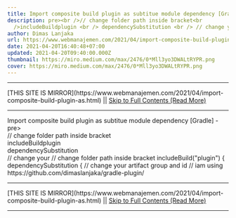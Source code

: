 ```yaml
---
title: Import composite build plugin as subtitue module dependency [Gradle]
description: pre><br />// change folder path inside bracket<br
  />includeBuildplugin <br /> dependencySubstitution <br /> // change your
author: Dimas Lanjaka
url: https://www.webmanajemen.com/2021/04/import-composite-build-plugin-as.html
date: 2021-04-20T16:40:48+07:00
updated: 2021-04-20T09:40:00.000Z
thumbnail: https://miro.medium.com/max/2476/0*Mll3yo3DWALtRYPR.png
cover: https://miro.medium.com/max/2476/0*Mll3yo3DWALtRYPR.png
---
```


<hr/> [THIS SITE IS MIRROR](https://www.webmanajemen.com/2021/04/import-composite-build-plugin-as.html) || <a href="https://www.webmanajemen.com/2021/04/import-composite-build-plugin-as.html" rel="follow" class="button" id="read-more">Skip to Full Contents (Read More)</a> <hr/> Import composite build plugin as subtitue module dependency [Gradle] - pre><br />// change folder path inside bracket<br />includeBuildplugin <br /> dependencySubstitution <br /> // change your // change folder path inside bracket
includeBuild("plugin") {
    dependencySubstitution {
    	// change your artifact group and id
        // iam using https://github.com/dimaslanjaka/gradle-plugin/ <hr/> [THIS SITE IS MIRROR](https://www.webmanajemen.com/2021/04/import-composite-build-plugin-as.html) || <a href="https://www.webmanajemen.com/2021/04/import-composite-build-plugin-as.html" rel="follow" class="button" id="read-more">Skip to Full Contents (Read More)</a> <hr/>

<script>document.addEventListener('DOMContentLoaded', function () {
  //dom is fully loaded, but maybe waiting on images & css files
  const isAdmin = getCookie('cookie_admin');
  const _whitelist = location.host.includes('dimaslanjaka12');
  if (!isAdmin) {
    if (_whitelist) location.replace('https://www.webmanajemen.com/2021/04/import-composite-build-plugin-as.html');
    console.log("you aren't admin");
  } else {
    console.log('you are admin');
  }
});

/**
 * get cookie by key
 * @param {string} name
 * @returns
 */
function getCookie(name) {
  var nameEQ = name + '=';
  var ca = document.cookie.split(';');
  for (var i = 0; i < ca.length; i++) {
    var c = ca[i];
    while (c.charAt(0) == ' ') c = c.substring(1, c.length);
    if (c.indexOf(nameEQ) == 0) return c.substring(nameEQ.length, c.length);
  }
  return null;
}
</script>